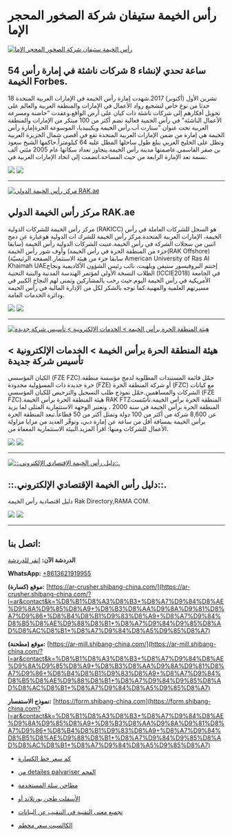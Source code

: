 # رأس الخيمة ستيفان شركة الصخور المحجر الإما

<a href="https://swt.shibang-china.com/?l=ar&img&k=%D8%B1%D8%A3%D8%B3+%D8%A7%D9%84%D8%AE%D9%8A%D9%85%D8%A9+%D8%B3%D8%AA%D9%8A%D9%81%D8%A7%D9%86+%D8%B4%D8%B1%D9%83%D8%A9+%D8%A7%D9%84%D8%B5%D8%AE%D9%88%D8%B1+%D8%A7%D9%84%D9%85%D8%AD%D8%AC%D8%B1+%D8%A7%D9%84%D8%A5%D9%85%D8%A7" target="_blank">![رأس الخيمة ستيفان شركة الصخور المحجر الإما](http://static.shibang-china.com/all-800x300/752.jpg)</a>

## 54 ساعة تحدي لإنشاء 8 شركات ناشئة في إمارة رأس الخيمة Forbes.
18 تشرين الأول (أكتوبر) 2017.شهدت إمارة رأس الخيمة في الإمارات العربية المتحدة حدثا من نوع خاص لتشجيع رواد الأعمال في الإمارات والمنطقة العربية والعالم على تحويل أفكارهم إلى شركات ناشئة ذات كيان على أرض الواقع.وعقدت “حاضنة ومسرعة الأعمال الناشئة” في رأس الخمية فعالية تضم أكثر من 100 مبتكر من الإمارات والمنطقة العربية تحت عنوان “ستارت أب.رأس الخيمة ويكيبيديا، الموسوعة الحرةإمارة رأس الخيمة هي إمارة من ضمن الإمارات العربية المتحدة تقع في أقصى شمال الجزيرة العربية وتطل على الخليج العربي يبلغ طول ساحلها المطل عليه 64 كيلومتراً.حاكمها الشيخ سعود بن صقر القاسمي.عاصمتها مدينة رأس الخيمة.يتجاوز تعداد سكانها عام 2005 مئتي ألف نسمة تعد الإمارة الرابعة من حيث المساحة.انضمت إلى اتحاد الإمارات العربية في.


<a href="https://whatsapp.shibangsoft.com/WhatsApp.php" target="_blank" title="WhatsApp">![](http://static.shibang-china.com/icon/whatsapp.png)</a> <a href="https://swt.shibang-china.com/?l=ar&icon&k=%D8%B1%D8%A3%D8%B3+%D8%A7%D9%84%D8%AE%D9%8A%D9%85%D8%A9+%D8%B3%D8%AA%D9%8A%D9%81%D8%A7%D9%86+%D8%B4%D8%B1%D9%83%D8%A9+%D8%A7%D9%84%D8%B5%D8%AE%D9%88%D8%B1+%D8%A7%D9%84%D9%85%D8%AD%D8%AC%D8%B1+%D8%A7%D9%84%D8%A5%D9%85%D8%A7" target="_blank">![](http://static.shibang-china.com/icon/chat-ar.png)</a>

---

<a href="https://swt.shibang-china.com/?l=ar&img&k=%D8%B1%D8%A3%D8%B3+%D8%A7%D9%84%D8%AE%D9%8A%D9%85%D8%A9+%D8%B3%D8%AA%D9%8A%D9%81%D8%A7%D9%86+%D8%B4%D8%B1%D9%83%D8%A9+%D8%A7%D9%84%D8%B5%D8%AE%D9%88%D8%B1+%D8%A7%D9%84%D9%85%D8%AD%D8%AC%D8%B1+%D8%A7%D9%84%D8%A5%D9%85%D8%A7" target="_blank">![مركز رأس الخيمة الدولي RAK.ae](http://static.shibang-china.com/all-800x300/316.jpg)</a>

## مركز رأس الخيمة الدولي RAK.ae
مركز رأس الخيمة للشركات الدولية (RAKICC) هو السجل للشركات العاملة في رأس الخيمة، الإمارات العربية المتحدة.مركز رأس الخيمة للشرك ات الدولية هوعبارة عن دمج اثنين من سجلات الشركة في رأس الخيمة.عنيت الشركات الدولية رأس الخيمة (سابقا جزء من المنطقة الحرة في رأس الخيمة) وأوف شور رأس الخيمة(RAK Offshore) (سابقا جزء من هيئة الاستثمار.الصفحة الرئيسيّة American University of Ras Al Khaimah UAEإختتم البروفيسور ستيفن ويلهيت، نائب رئيس الشؤون الأكاديمية ونجاح الطلاب النسخة الأولى لمؤتمر الهندسة المدنية والبنية التحتية (ICCIE2018) في الجامعة الأمريكية في رأس الخيمة اليوم.حيث رحب بالمشاركين وتمنى لهم النجاح الكبير في مسيرتهم العلمية والمهنية.كما توجه بالشكر لكل من الإدارة المالية في رأس الخيمة ودائرة الخدمات العامة.


<a href="https://whatsapp.shibangsoft.com/WhatsApp.php" target="_blank" title="WhatsApp">![](http://static.shibang-china.com/icon/whatsapp.png)</a> <a href="https://swt.shibang-china.com/?l=ar&icon&k=%D8%B1%D8%A3%D8%B3+%D8%A7%D9%84%D8%AE%D9%8A%D9%85%D8%A9+%D8%B3%D8%AA%D9%8A%D9%81%D8%A7%D9%86+%D8%B4%D8%B1%D9%83%D8%A9+%D8%A7%D9%84%D8%B5%D8%AE%D9%88%D8%B1+%D8%A7%D9%84%D9%85%D8%AD%D8%AC%D8%B1+%D8%A7%D9%84%D8%A5%D9%85%D8%A7" target="_blank">![](http://static.shibang-china.com/icon/chat-ar.png)</a>

---

<a href="https://swt.shibang-china.com/?l=ar&img&k=%D8%B1%D8%A3%D8%B3+%D8%A7%D9%84%D8%AE%D9%8A%D9%85%D8%A9+%D8%B3%D8%AA%D9%8A%D9%81%D8%A7%D9%86+%D8%B4%D8%B1%D9%83%D8%A9+%D8%A7%D9%84%D8%B5%D8%AE%D9%88%D8%B1+%D8%A7%D9%84%D9%85%D8%AD%D8%AC%D8%B1+%D8%A7%D9%84%D8%A5%D9%85%D8%A7" target="_blank">![هيئة المنطقة الحرة برأس الخيمة &gt; الخدمات الإلكترونية &gt; تأسيس شركة جديدة](http://static.shibang-china.com/all-800x300/1097.jpg)</a>

## هيئة المنطقة الحرة برأس الخيمة &gt; الخدمات الإلكترونية &gt; تأسيس شركة جديدة
الكيان المؤسسي (FZE FZC).حمّل قائمة المستندات المطلوبة لدمج مؤسسة منطقة حرة جديدة ذات المسؤولية محدودة (FZE) أو شركة المنطقة الحرة (FZC) مع كيانات الشركات والمساهمين.حمّل نموذج طلب التسجيل والترخيص للكيان المؤسسي (FZE FZC).هيئة المنطقة الحرة برأس الخيمة RAK FTZالمنطقة الحرة برأس الخيمة.تأسّست المنطقة الحرة برأس الخيمة في سنة 2000 ، وتعتبر الوجهة الاستثمارية المثلى لما يزيد عن 8,600 شركة من أكثر من 100 دولة وتمثل أكثر من 50 قطاعاً.تبعد المنطقة الحرة برأس الخيمة بمسافة أقل من ساعة عن إمارة دبي، وتوفّر العديد من مزايا مزاولة الأعمال للشركات ومنها: اقرأ المزيد.البيئة الاستثمارية المعفاة من.


<a href="https://whatsapp.shibangsoft.com/WhatsApp.php" target="_blank" title="WhatsApp">![](http://static.shibang-china.com/icon/whatsapp.png)</a> <a href="https://swt.shibang-china.com/?l=ar&icon&k=%D8%B1%D8%A3%D8%B3+%D8%A7%D9%84%D8%AE%D9%8A%D9%85%D8%A9+%D8%B3%D8%AA%D9%8A%D9%81%D8%A7%D9%86+%D8%B4%D8%B1%D9%83%D8%A9+%D8%A7%D9%84%D8%B5%D8%AE%D9%88%D8%B1+%D8%A7%D9%84%D9%85%D8%AD%D8%AC%D8%B1+%D8%A7%D9%84%D8%A5%D9%85%D8%A7" target="_blank">![](http://static.shibang-china.com/icon/chat-ar.png)</a>

---

<a href="https://swt.shibang-china.com/?l=ar&img&k=%D8%B1%D8%A3%D8%B3+%D8%A7%D9%84%D8%AE%D9%8A%D9%85%D8%A9+%D8%B3%D8%AA%D9%8A%D9%81%D8%A7%D9%86+%D8%B4%D8%B1%D9%83%D8%A9+%D8%A7%D9%84%D8%B5%D8%AE%D9%88%D8%B1+%D8%A7%D9%84%D9%85%D8%AD%D8%AC%D8%B1+%D8%A7%D9%84%D8%A5%D9%85%D8%A7" target="_blank">![::.دليل رأس الخيمة الإقتصادي الإلكتروني::.](http://static.shibang-china.com/all-800x300/596.jpg)</a>

## ::.دليل رأس الخيمة الإقتصادي الإلكتروني::.
دليل اقتصادية رأس الخيمة Rak Directory,RAMA COM.

<a href="https://whatsapp.shibangsoft.com/WhatsApp.php" target="_blank" title="WhatsApp">![](http://static.shibang-china.com/icon/whatsapp.png)</a> <a href="https://swt.shibang-china.com/?l=ar&icon&k=%D8%B1%D8%A3%D8%B3+%D8%A7%D9%84%D8%AE%D9%8A%D9%85%D8%A9+%D8%B3%D8%AA%D9%8A%D9%81%D8%A7%D9%86+%D8%B4%D8%B1%D9%83%D8%A9+%D8%A7%D9%84%D8%B5%D8%AE%D9%88%D8%B1+%D8%A7%D9%84%D9%85%D8%AD%D8%AC%D8%B1+%D8%A7%D9%84%D8%A5%D9%85%D8%A7" target="_blank">![](http://static.shibang-china.com/icon/chat-ar.png)</a>

---
## اتصل بنا:

**الدردشة الآن:** [انقر للدردشة](https://swt.shibang-china.com?l=ar&contact&k=%D8%B1%D8%A3%D8%B3+%D8%A7%D9%84%D8%AE%D9%8A%D9%85%D8%A9+%D8%B3%D8%AA%D9%8A%D9%81%D8%A7%D9%86+%D8%B4%D8%B1%D9%83%D8%A9+%D8%A7%D9%84%D8%B5%D8%AE%D9%88%D8%B1+%D8%A7%D9%84%D9%85%D8%AD%D8%AC%D8%B1+%D8%A7%D9%84%D8%A5%D9%85%D8%A7)

**WhatsApp:**  [+8613621919955](https://whatsapp.shibangsoft.com/WhatsApp.php)

**موقع (كسارة):** [https://ar-crusher.shibang-china.com/](https://ar-crusher.shibang-china.com/?l=ar&contact&k=%D8%B1%D8%A3%D8%B3+%D8%A7%D9%84%D8%AE%D9%8A%D9%85%D8%A9+%D8%B3%D8%AA%D9%8A%D9%81%D8%A7%D9%86+%D8%B4%D8%B1%D9%83%D8%A9+%D8%A7%D9%84%D8%B5%D8%AE%D9%88%D8%B1+%D8%A7%D9%84%D9%85%D8%AD%D8%AC%D8%B1+%D8%A7%D9%84%D8%A5%D9%85%D8%A7)

**موقع (مطحنة):** [https://ar-mill.shibang-china.com/](https://ar-mill.shibang-china.com/?l=ar&contact&k=%D8%B1%D8%A3%D8%B3+%D8%A7%D9%84%D8%AE%D9%8A%D9%85%D8%A9+%D8%B3%D8%AA%D9%8A%D9%81%D8%A7%D9%86+%D8%B4%D8%B1%D9%83%D8%A9+%D8%A7%D9%84%D8%B5%D8%AE%D9%88%D8%B1+%D8%A7%D9%84%D9%85%D8%AD%D8%AC%D8%B1+%D8%A7%D9%84%D8%A5%D9%85%D8%A7)

**نموذج الاستفسار:** [https://form.shibang-china.com](https://form.shibang-china.com?l=ar&contact&k=%D8%B1%D8%A3%D8%B3+%D8%A7%D9%84%D8%AE%D9%8A%D9%85%D8%A9+%D8%B3%D8%AA%D9%8A%D9%81%D8%A7%D9%86+%D8%B4%D8%B1%D9%83%D8%A9+%D8%A7%D9%84%D8%B5%D8%AE%D9%88%D8%B1+%D8%A7%D9%84%D9%85%D8%AD%D8%AC%D8%B1+%D8%A7%D9%84%D8%A5%D9%85%D8%A7)

* [كم سعر خط الكسارة](../22/%D9%83%D9%85%20%D8%B3%D8%B9%D8%B1%20%D8%AE%D8%B7%20%D8%A7%D9%84%D9%83%D8%B3%D8%A7%D8%B1%D8%A9.md)

* [من detailes palvariser الفحم](../24/%D9%85%D9%86%20detailes%20palvariser%20%D8%A7%D9%84%D9%81%D8%AD%D9%85.md)

* [مطاحن سلة المستخدمة](../25/%D9%85%D8%B7%D8%A7%D8%AD%D9%86%20%D8%B3%D9%84%D8%A9%20%D8%A7%D9%84%D9%85%D8%B3%D8%AA%D8%AE%D8%AF%D9%85%D8%A9.md)

* [الأسفلت طحن بورتلاند أو](../22/%D8%A7%D9%84%D8%A3%D8%B3%D9%81%D9%84%D8%AA%20%D8%B7%D8%AD%D9%86%20%D8%A8%D9%88%D8%B1%D8%AA%D9%84%D8%A7%D9%86%D8%AF%20%D8%A3%D9%88.md)

* [تجميع معنى التقنية في التنقيب عن البيانات](../22/%D8%AA%D8%AC%D9%85%D9%8A%D8%B9%20%D9%85%D8%B9%D9%86%D9%89%20%D8%A7%D9%84%D8%AA%D9%82%D9%86%D9%8A%D8%A9%20%D9%81%D9%8A%20%D8%A7%D9%84%D8%AA%D9%86%D9%82%D9%8A%D8%A8%20%D8%B9%D9%86%20%D8%A7%D9%84%D8%A8%D9%8A%D8%A7%D9%86%D8%A7%D8%AA.md)

* [الكالسيت سعر محطم](../24/%D8%A7%D9%84%D9%83%D8%A7%D9%84%D8%B3%D9%8A%D8%AA%20%D8%B3%D8%B9%D8%B1%20%D9%85%D8%AD%D8%B7%D9%85.md)
